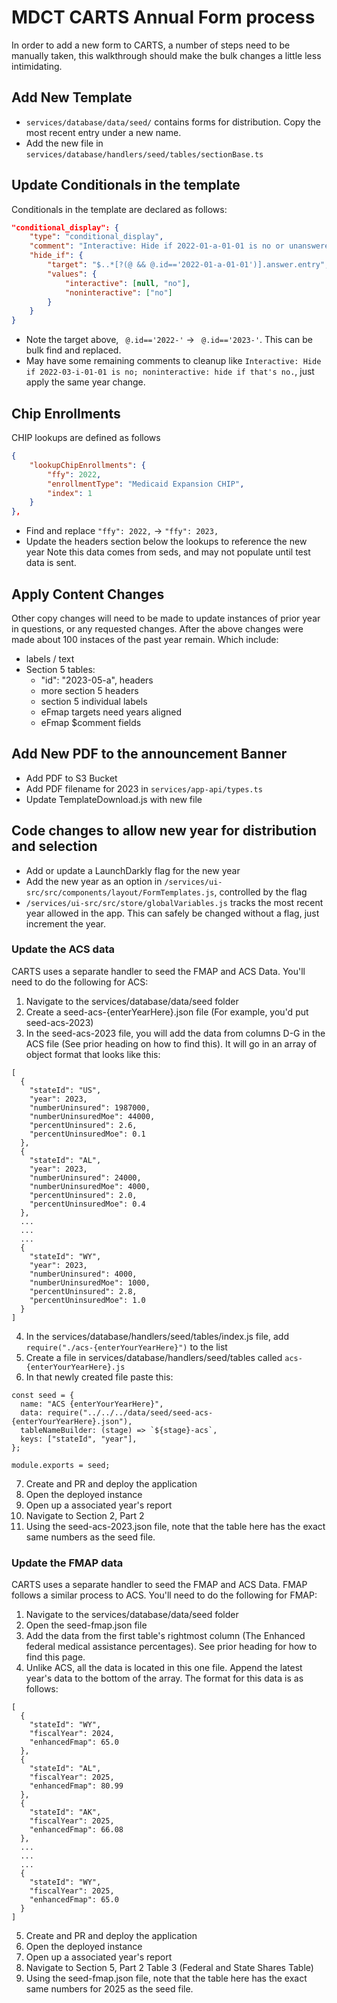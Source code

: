 # MDCT CARTS Annual Form process

In order to add a new form to CARTS, a number of steps need to be manually taken, this walkthrough should make the bulk changes a little less intimidating.

## Add New Template

- `services/database/data/seed/` contains forms for distribution. Copy the most recent entry under a new name.
- Add the new file in `services/database/handlers/seed/tables/sectionBase.ts`

## Update Conditionals in the template

Conditionals in the template are declared as follows:

```json
"conditional_display": {
    "type": "conditional_display",
    "comment": "Interactive: Hide if 2022-01-a-01-01 is no or unanswered; noninteractive: hide if that's no.",
    "hide_if": {
        "target": "$..*[?(@ && @.id=='2022-01-a-01-01')].answer.entry",
        "values": {
            "interactive": [null, "no"],
            "noninteractive": ["no"]
        }
    }
}
```

- Note the target above, ` @.id=='2022-'` -> ` @.id=='2023-'`. This can be bulk find and replaced.
- May have some remaining comments to cleanup like `Interactive: Hide if 2022-03-i-01-01 is no; noninteractive: hide if that's no.`, just apply the same year change.

## Chip Enrollments

CHIP lookups are defined as follows

```json
{
    "lookupChipEnrollments": {
        "ffy": 2022,
        "enrollmentType": "Medicaid Expansion CHIP",
        "index": 1
    }
},
```

- Find and replace `"ffy": 2022,` -> `"ffy": 2023,`
- Update the headers section below the lookups to reference the new year
  Note this data comes from seds, and may not populate until test data is sent.

## Apply Content Changes

Other copy changes will need to be made to update instances of prior year in questions, or any requested changes. After the above changes were made about 100 instaces of the past year remain. Which include:

- labels / text
- Section 5 tables:
  - "id": "2023-05-a", headers
  - more section 5 headers
  - section 5 individual labels
  - eFmap targets need years aligned
  - eFmap $comment fields

## Add New PDF to the announcement Banner

- Add PDF to S3 Bucket
- Add PDF filename for 2023 in `services/app-api/types.ts`
- Update TemplateDownload.js with new file

## Code changes to allow new year for distribution and selection

- Add or update a LaunchDarkly flag for the new year
- Add the new year as an option in `/services/ui-src/src/components/layout/FormTemplates.js`, controlled by the flag
- `/services/ui-src/src/store/globalVariables.js` tracks the most recent year allowed in the app. This can safely be changed without a flag, just increment the year.

### Update the ACS data

CARTS uses a separate handler to seed the FMAP and ACS Data. You'll need to do the following for ACS:

1. Navigate to the services/database/data/seed folder
2. Create a seed-acs-{enterYearHere}.json file (For example, you'd put seed-acs-2023) 
3. In the seed-acs-2023 file, you will add the data from columns D-G in the ACS file (See prior heading on how to find this). It will go in an array of object format that looks like this:

```
[
  {
    "stateId": "US",
    "year": 2023,
    "numberUninsured": 1987000,
    "numberUninsuredMoe": 44000,
    "percentUninsured": 2.6,
    "percentUninsuredMoe": 0.1
  },
  {
    "stateId": "AL",
    "year": 2023,
    "numberUninsured": 24000,
    "numberUninsuredMoe": 4000,
    "percentUninsured": 2.0,
    "percentUninsuredMoe": 0.4
  },
  ...
  ...
  ...
  {
    "stateId": "WY",
    "year": 2023,
    "numberUninsured": 4000,
    "numberUninsuredMoe": 1000,
    "percentUninsured": 2.8,
    "percentUninsuredMoe": 1.0
  }
]
```

4. In the services/database/handlers/seed/tables/index.js file, add `require("./acs-{enterYourYearHere}")` to the list
5. Create a file in services/database/handlers/seed/tables called `acs-{enterYourYearHere}.js`
6. In that newly created file paste this:

```
const seed = {
  name: "ACS {enterYourYearHere}",
  data: require("../../../data/seed/seed-acs-{enterYourYearHere}.json"),
  tableNameBuilder: (stage) => `${stage}-acs`,
  keys: ["stateId", "year"],
};

module.exports = seed;
```
7. Create and PR and deploy the application
8. Open the deployed instance 
9. Open up a associated year's report
10. Navigate to Section 2, Part 2
11. Using the seed-acs-2023.json file, note that the table here has the exact same numbers as the seed file.

### Update the FMAP data

CARTS uses a separate handler to seed the FMAP and ACS Data. FMAP follows a similar process to ACS. You'll need to do the following for FMAP:

1. Navigate to the services/database/data/seed folder
2. Open the seed-fmap.json file 
3. Add the data from the first table's rightmost column (The Enhanced federal medical assistance percentages). See prior heading for how to find this page.
4. Unlike ACS, all the data is located in this one file. Append the latest year's data to the bottom of the array. The format for this data is as follows:

```
[
  {
    "stateId": "WY",
    "fiscalYear": 2024,
    "enhancedFmap": 65.0
  },
  {
    "stateId": "AL",
    "fiscalYear": 2025,
    "enhancedFmap": 80.99
  },
  {
    "stateId": "AK",
    "fiscalYear": 2025,
    "enhancedFmap": 66.08
  },
  ...
  ...
  ...
  {
    "stateId": "WY",
    "fiscalYear": 2025,
    "enhancedFmap": 65.0
  }
]
```

5. Create and PR and deploy the application
6. Open the deployed instance 
7. Open up a associated year's report
8. Navigate to Section 5, Part 2 Table 3 (Federal and State Shares Table)
9. Using the seed-fmap.json file, note that the table here has the exact same numbers for 2025 as the seed file.